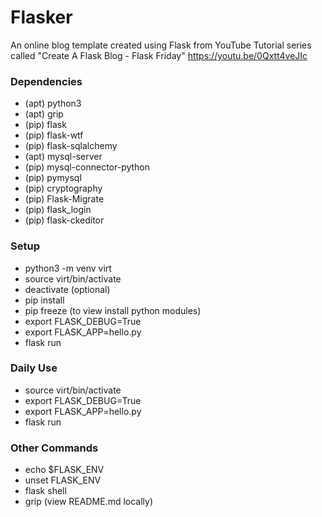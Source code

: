 # Flasker
An online blog template created using Flask from YouTube Tutorial series called "Create A Flask Blog - Flask Friday"
https://youtu.be/0Qxtt4veJIc

### Dependencies
- (apt) python3 
- (apt) grip
- (pip) flask
- (pip) flask-wtf
- (pip) flask-sqlalchemy
- (apt) mysql-server
- (pip) mysql-connector-python
- (pip) pymysql
- (pip) cryptography
- (pip) Flask-Migrate
- (pip) flask_login
- (pip) flask-ckeditor

### Setup
- python3 -m venv virt
- source virt/bin/activate
- deactivate (optional)
- pip install <dependencies>
- pip freeze (to view install python modules)
- export FLASK_DEBUG=True
- export FLASK_APP=hello.py
- flask run

### Daily Use
- source virt/bin/activate
- export FLASK_DEBUG=True
- export FLASK_APP=hello.py
- flask run

### Other Commands
- echo $FLASK_ENV
- unset FLASK_ENV
- flask shell
- grip (view README.md locally)